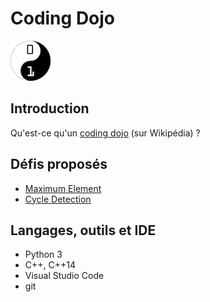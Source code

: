 # Coding Dojo

![Coding Dojo](CoderDojo_Logo.png)

## Introduction

Qu'est-ce qu'un [coding dojo](https://fr.wikipedia.org/wiki/Coding_dojo) (sur Wikipédia) ?

## Défis proposés

- [Maximum Element](https://www.hackerrank.com/challenges/maximum-element/problem)
- [Cycle Detection](https://www.hackerrank.com/challenges/detect-whether-a-linked-list-contains-a-cycle/problem)


## Langages, outils et IDE

- Python 3
- C++, C++14
- Visual Studio Code
- git
